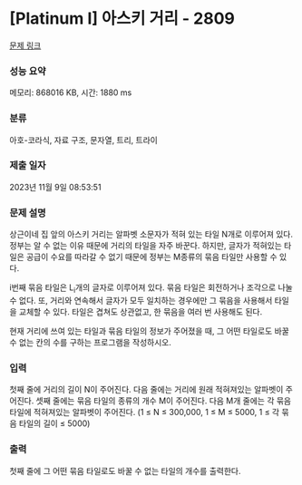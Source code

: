 # [Platinum I] 아스키 거리 - 2809 

[문제 링크](https://www.acmicpc.net/problem/2809) 

### 성능 요약

메모리: 868016 KB, 시간: 1880 ms

### 분류

아호-코라식, 자료 구조, 문자열, 트리, 트라이

### 제출 일자

2023년 11월 9일 08:53:51

### 문제 설명

<p>상근이네 집 앞의 아스키 거리는 알파벳 소문자가 적혀 있는 타일 N개로 이루어져 있다. 정부는 알 수 없는 이유 때문에 거리의 타일을 자주 바꾼다. 하지만, 글자가 적혀있는 타일은 공급이 수요를 따라갈 수 없기 때문에 정부는 M종류의 묶음 타일만 사용할 수 있다.</p>

<p>i번째 묶음 타일은 L<sub>i</sub>개의 글자로 이루어져 있다. 묶음 타일은 회전하거나 조각으로 나눌 수 없다. 또, 거리와 연속해서 글자가 모두 일치하는 경우에만 그 묶음을 사용해서 타일을 교체할 수 있다. 타일은 겹쳐도 상관없고, 한 묶음을 여러 번 사용해도 된다.</p>

<p>현재 거리에 쓰여 있는 타일과 묶음 타일의 정보가 주어졌을 때, 그 어떤 타일로도 바꿀 수 없는 칸의 수를 구하는 프로그램을 작성하시오.</p>

### 입력 

 <p>첫째 줄에 거리의 길이 N이 주어진다. 다음 줄에는 거리에 원래 적혀져있는 알파벳이 주어진다. 셋째 줄에는 묶음 타일의 종류의 개수 M이 주어진다. 다음 M개 줄에는 각 묶음 타일에 적혀져있는 알파벳이 주어진다. (1 ≤ N ≤ 300,000, 1 ≤ M ≤ 5000, 1 ≤ 각 묶음 타일의 길이 ≤ 5000)</p>

### 출력 

 <p>첫째 줄에 그 어떤 묶음 타일로도 바꿀 수 없는 타일의 개수를 출력한다.</p>


